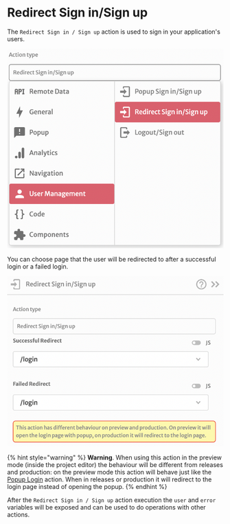 # Redirect Sign in/Sign up

The `Redirect Sign in / Sign up` action is used to sign in your application's users.

![](<../../../.gitbook/assets/image (56) (1).png>)

You can choose page that the user will be redirected to after a successful login or a failed login.

![](<../../../.gitbook/assets/image (65).png>)

{% hint style="warning" %}
**Warning**. When using this action in the preview mode (inside the project editor) the behaviour will be different from releases and production: on the preview mode this action will behave just like the [Popup Login](sign-in-sign-up.md) action. When in releases or production it will redirect to the login page instead of opening the popup.
{% endhint %}

After the `Redirect Sign in / Sign up` action execution the `user` and `error` variables will be exposed and can be used to do operations with other actions.
